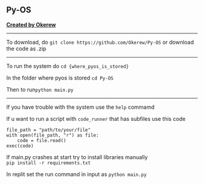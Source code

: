 ## Py-OS
**[Created by Okerew](https://okral.glitch.me)**
************************************************
To download, do `git clone https://github.com/Okerew/Py-OS` or download the code as .zip
************************************************
To run the system do `cd {where_pyos_is_stored}`

In the folder where pyos is stored `cd Py-OS`

Then to run`python main.py`
************************************************
If you have trouble with the system use the `help` commamd

If u want to run a script with `code_runner` that has subfiles use this code

    file_path = "path/to/your/file"
    with open(file_path, "r") as file:
        code = file.read()
    exec(code)

If main.py crashes at start try to install libraries
manually  
`pip install -r requirements.txt`

In replit set the run command in input as `python main.py`
